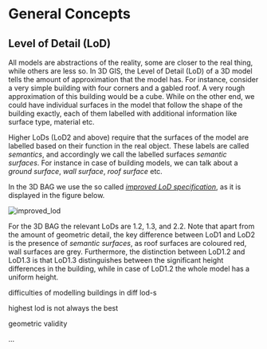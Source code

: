 # General Concepts

## Level of Detail (LoD)

All models are abstractions of the reality, some are closer to the real thing, while others are less so. In 3D GIS, the Level of Detail (LoD) of a 3D model tells the amount of approximation that the model has. For instance, consider a very simple building with four corners and a gabled roof. A very rough approximation of this building would be a cube. While on the other end, we could have individual surfaces in the model that follow the shape of the building exactly, each of them labelled with additional information like surface type, material etc.

Higher LoDs (LoD2 and above) require that the surfaces of the model are labelled based on their function in the real object. These labels are called *semantics*, and accordingly we call the labelled surfaces *semantic surfaces*. For instance in case of building models, we can talk about a *ground surface*, *wall surface*, *roof surface* etc.

In the 3D BAG we use the so called [*improved LoD specification*](http://doi.org/10.1016/j.compenvurbsys.2016.04.005), as it is displayed in the figure below.

![improved_lod](https://3d.bk.tudelft.nl/lod/lodtud.png)

For the 3D BAG the relevant LoDs are 1.2, 1.3, and 2.2. Note that apart from the amount of geometric detail, the key difference between LoD1 and LoD2 is the presence of *semantic surfaces*, as roof surfaces are coloured red, wall surfaces are grey. Furthermore, the distinction between LoD1.2 and LoD1.3 is that LoD1.3 distinguishes between the significant height differences in the building, while in case of LoD1.2 the whole model has a uniform height.



difficulties of modelling buildings in diff lod-s

highest lod is not always the best

geometric validity

...